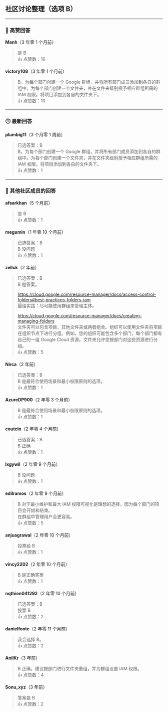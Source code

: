 ## 社区讨论整理（选项 B）

---

### 🌟 高赞回答

**Manh**（3 年零 1 个月前）  
> 是 B  
👍 点赞数：16  

**victory108**（3 年零 1 个月前）  
> B。为每个部门创建一个 Google 群组，并将所有部门成员添加到各自的群组中。为每个部门创建一个文件夹，并在文件夹级别授予相应群组所需的 IAM 权限。将项目添加到各自的文件夹下。  
👍 点赞数：10  

---

### 🕒 最新回答

**plumbig11**（3 个月零 1 周前）  
> 已选答案：B  
> B。为每个部门创建一个 Google 群组，并将所有部门成员添加到各自的群组中。为每个部门创建一个文件夹，并在文件夹级别授予相应群组所需的 IAM 权限。将项目添加到各自的文件夹下。  
👍 点赞数：1  

---

### 👥 其他社区成员的回答

**afsarkhan**（5 个月前）  
> 是 B  
👍 点赞数：1  

**megumin**（1 年零 10 个月前）  
> 已选答案：B  
> B 没问题  
👍 点赞数：1  

**zellck**（2 年前）  
> 已选答案：B  
> B 是答案。  
>  
> https://cloud.google.com/resource-manager/docs/access-control-folders#best-practices-folders-iam  
> 最佳实践：尽可能使用群组来管理主体。  
>  
> https://cloud.google.com/resource-manager/docs/creating-managing-folders  
> 文件夹可以包含项目、其他文件夹或两者组合。组织可以使用文件夹将项目在组织节点下进行分组。例如，您的组织可能包含多个部门，每个部门都有自己的一组 Google Cloud 资源。文件夹允许您按部门对这些资源进行分组。  
👍 点赞数：5  

**Nirca**（2 年前）  
> 已选答案：B  
> B 是最符合使用场景和最小权限原则的选项。  
👍 点赞数：1  

**AzureDP900**（2 年零 3 个月前）  
> B 是最符合使用场景和最小权限原则的选项。  
👍 点赞数：1  

**coutcin**（2 年零 4 个月前）  
> 已选答案：B  
> B 正确  
👍 点赞数：1  

**lxgywil**（2 年零 9 个月前）  
> B 没问题  
👍 点赞数：1  

**edilramos**（2 年零 9 个月前）  
> B 对于最小维护和最大 IAM 权限可视化是理想的选择，因为每个部门的项目会开始和结束。  
> 在群组中管理用户会更容易。  
👍 点赞数：5  

**anjuagrawal**（2 年零 10 个月前）  
> 投票给 B  
👍 点赞数：1  

**vincy2202**（2 年零 10 个月前）  
> B 是正确答案  
👍 点赞数：1  

**nqthien041292**（2 年零 10 个月前）  
> 已选答案：B  
> 投票 B  
👍 点赞数：2  

**danielfootc**（2 年零 11 个月前）  
> 我会选择 B。  
👍 点赞数：2  

**AnilKr**（3 年前）  
> B 正确，建议按部门进行文件夹重组，并为群组设置 IAM 权限。  
👍 点赞数：4  

**Sonu_xyz**（3 年前）  
> 答案是 B  
👍 点赞数：2  
